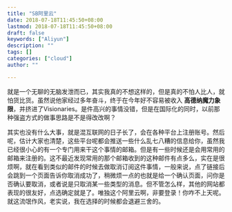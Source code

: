 ```yaml
---
title: "SB阿里云"
date: 2018-07-18T11:45:50+08:00
lastmod: 2018-07-18T11:45:50+08:00
draft: false
keywords: ["Aliyun"]
description: ""
tags: []
categories: ["cloud"]
author: ""

---
```


就是一个无聊的无脑发泄而已，其实我真的不想这样的，但是真的不怕人比人，就怕货比货。虽然说他家经过多年奋斗，终于在今年好不容易被收入 **高德纳魔力象限**，并挤进了Visionaries。是件高兴的事情没错，但是在国际化的同时，以前那种强盗方式的做事思路是不是得改改啊？

其实也没有什么大事，就是混互联网的日子长了，会在各种平台上注册账号。然后呢，估计大家也清楚，这些平台呢都会推送一些什么乱七八糟的信息给你，虽然我已经很小心的有一个专门用来干这个事情的邮箱。但是有一些时候还是会用常用的邮箱来注册的。这不最近发现常用的那个邮箱收到的这种邮件有点多么，实在是很烦啊，就在看到类似的邮件的时候去做取消订阅这件事情，一般来说，点了链接后会跳到一个页面告诉你取消成功了，稍微烦一点的也就是给一个确认页面，问你是否确认要取消，或者说是只取消某一些类型的消息。但不管怎么样，其他的网站都表现的很友好，点选确定就是了。唯独这个阿里云啊，非要登录！你咋不上天呢。就这流氓作风，老实说，我在选择的时候都会退避三舍的。